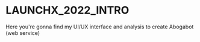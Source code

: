# LAUNCHX_2022_INTRO
Here you're gonna find my UI/UX interface and analysis to create Abogabot (web service)

